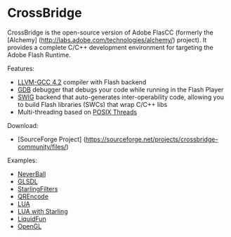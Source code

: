 # CrossBridge

CrossBridge is the open-source version of Adobe FlasCC (formerly the [Alchemy] (http://labs.adobe.com/technologies/alchemy/) project). 
It provides a complete C/C++ development environment for targeting the Adobe Flash Runtime.  

Features:

* [LLVM-GCC 4.2](http://llvm.org) compiler with Flash backend
* [GDB](http://www.sourceware.org/gdb) debugger that debugs your code while running in the Flash Player
* [SWIG](http://www.swig.org) backend that auto-generates inter-operability code, allowing you to build Flash libraries (SWCs) that wrap C/C++ libs
* Multi-threading based on [POSIX Threads](https://en.wikipedia.org/wiki/POSIX_Threads)

Download:

* [SourceForge Project] (https://sourceforge.net/projects/crossbridge-community/files/)

Examples:

* [NeverBall](http://www.vpmedia.hu/crossbridge/neverball)
* [GLSDL](http://www.vpmedia.hu/crossbridge/glsdl)
* [StarlingFilters](http://www.vpmedia.hu/crossbridge/starlingfilters)
* [QREncode](http://www.vpmedia.hu/crossbridge/qrencode)
* [LUA](http://www.vpmedia.hu/crossbridge/lua)
* [LUA with Starling](http://www.vpmedia.hu/crossbridge/luastarling)
* [LiquidFun](http://www.vpmedia.hu/crossbridge/liquidfun)
* [OpenGL](http://www.cmodule.org/nehe)
